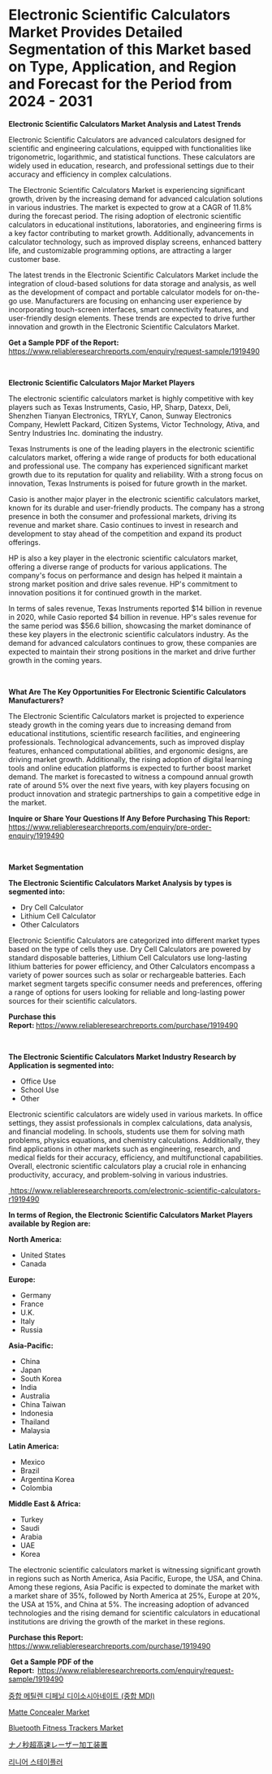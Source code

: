 <p><h1>Electronic Scientific Calculators Market Provides Detailed Segmentation of this Market based on Type, Application, and Region and Forecast for the Period from 2024 - 2031</h1></p><p><strong>Electronic Scientific Calculators Market Analysis and Latest Trends</strong></p>
<p><p>Electronic Scientific Calculators are advanced calculators designed for scientific and engineering calculations, equipped with functionalities like trigonometric, logarithmic, and statistical functions. These calculators are widely used in education, research, and professional settings due to their accuracy and efficiency in complex calculations.</p><p>The Electronic Scientific Calculators Market is experiencing significant growth, driven by the increasing demand for advanced calculation solutions in various industries. The market is expected to grow at a CAGR of 11.8% during the forecast period. The rising adoption of electronic scientific calculators in educational institutions, laboratories, and engineering firms is a key factor contributing to market growth. Additionally, advancements in calculator technology, such as improved display screens, enhanced battery life, and customizable programming options, are attracting a larger customer base.</p><p>The latest trends in the Electronic Scientific Calculators Market include the integration of cloud-based solutions for data storage and analysis, as well as the development of compact and portable calculator models for on-the-go use. Manufacturers are focusing on enhancing user experience by incorporating touch-screen interfaces, smart connectivity features, and user-friendly design elements. These trends are expected to drive further innovation and growth in the Electronic Scientific Calculators Market.</p></p>
<p><strong>Get a Sample PDF of the Report:&nbsp;</strong> <a href="https://www.reliableresearchreports.com/enquiry/request-sample/1919490">https://www.reliableresearchreports.com/enquiry/request-sample/1919490</a></p>
<p>&nbsp;</p>
<p><strong>Electronic Scientific Calculators Major Market Players</strong></p>
<p><p>The electronic scientific calculators market is highly competitive with key players such as Texas Instruments, Casio, HP, Sharp, Datexx, Deli, Shenzhen Tianyan Electronics, TRYLY, Canon, Sunway Electronics Company, Hewlett Packard, Citizen Systems, Victor Technology, Ativa, and Sentry Industries Inc. dominating the industry.</p><p>Texas Instruments is one of the leading players in the electronic scientific calculators market, offering a wide range of products for both educational and professional use. The company has experienced significant market growth due to its reputation for quality and reliability. With a strong focus on innovation, Texas Instruments is poised for future growth in the market.</p><p>Casio is another major player in the electronic scientific calculators market, known for its durable and user-friendly products. The company has a strong presence in both the consumer and professional markets, driving its revenue and market share. Casio continues to invest in research and development to stay ahead of the competition and expand its product offerings.</p><p>HP is also a key player in the electronic scientific calculators market, offering a diverse range of products for various applications. The company's focus on performance and design has helped it maintain a strong market position and drive sales revenue. HP's commitment to innovation positions it for continued growth in the market.</p><p>In terms of sales revenue, Texas Instruments reported $14 billion in revenue in 2020, while Casio reported $4 billion in revenue. HP's sales revenue for the same period was $56.6 billion, showcasing the market dominance of these key players in the electronic scientific calculators industry. As the demand for advanced calculators continues to grow, these companies are expected to maintain their strong positions in the market and drive further growth in the coming years.</p></p>
<p>&nbsp;</p>
<p><strong>What Are The Key Opportunities For Electronic Scientific Calculators Manufacturers?</strong></p>
<p><p>The Electronic Scientific Calculators market is projected to experience steady growth in the coming years due to increasing demand from educational institutions, scientific research facilities, and engineering professionals. Technological advancements, such as improved display features, enhanced computational abilities, and ergonomic designs, are driving market growth. Additionally, the rising adoption of digital learning tools and online education platforms is expected to further boost market demand. The market is forecasted to witness a compound annual growth rate of around 5% over the next five years, with key players focusing on product innovation and strategic partnerships to gain a competitive edge in the market.</p></p>
<p><strong>Inquire or Share Your Questions If Any Before Purchasing This Report:</strong> <a href="https://www.reliableresearchreports.com/enquiry/pre-order-enquiry/1919490">https://www.reliableresearchreports.com/enquiry/pre-order-enquiry/1919490</a></p>
<p>&nbsp;</p>
<p><strong>Market Segmentation</strong></p>
<p><strong>The Electronic Scientific Calculators Market Analysis by types is segmented into:</strong></p>
<p><ul><li>Dry Cell Calculator</li><li>Lithium Cell Calculator</li><li>Other Calculators</li></ul></p>
<p><p>Electronic Scientific Calculators are categorized into different market types based on the type of cells they use. Dry Cell Calculators are powered by standard disposable batteries, Lithium Cell Calculators use long-lasting lithium batteries for power efficiency, and Other Calculators encompass a variety of power sources such as solar or rechargeable batteries. Each market segment targets specific consumer needs and preferences, offering a range of options for users looking for reliable and long-lasting power sources for their scientific calculators.</p></p>
<p><strong>Purchase this Report:&nbsp;</strong><a href="https://www.reliableresearchreports.com/purchase/1919490">https://www.reliableresearchreports.com/purchase/1919490</a></p>
<p>&nbsp;</p>
<p><strong>The Electronic Scientific Calculators Market Industry Research by Application is segmented into:</strong></p>
<p><ul><li>Office Use</li><li>School Use</li><li>Other</li></ul></p>
<p><p>Electronic scientific calculators are widely used in various markets. In office settings, they assist professionals in complex calculations, data analysis, and financial modeling. In schools, students use them for solving math problems, physics equations, and chemistry calculations. Additionally, they find applications in other markets such as engineering, research, and medical fields for their accuracy, efficiency, and multifunctional capabilities. Overall, electronic scientific calculators play a crucial role in enhancing productivity, accuracy, and problem-solving in various industries.</p></p>
<p><a href="https://www.reliableresearchreports.com/electronic-scientific-calculators-r1919490">&nbsp;https://www.reliableresearchreports.com/electronic-scientific-calculators-r1919490</a></p>
<p><strong>In terms of Region, the Electronic Scientific Calculators Market Players available by Region are:</strong></p>
<p>
    <p> <strong> North America: </strong>
        <ul>
            <li>United States</li>
            <li>Canada</li>
        </ul>
        </p> 
    <p> <strong> Europe: </strong>
        <ul>
            <li>Germany</li>
            <li>France</li>
            <li>U.K.</li>
            <li>Italy</li>
            <li>Russia</li>
        </ul>
        </p> 
    <p> <strong> Asia-Pacific: </strong>
        <ul>
            <li>China</li>
            <li>Japan</li>
            <li>South Korea</li>
            <li>India</li>
            <li>Australia</li>
            <li>China Taiwan</li>
            <li>Indonesia</li>
            <li>Thailand</li>
            <li>Malaysia</li>
        </ul>
        </p> 
    <p> <strong> Latin America: </strong>
        <ul>
            <li>Mexico</li>
            <li>Brazil</li>
            <li>Argentina Korea</li>
            <li>Colombia</li>
        </ul>
        </p> 
    <p> <strong> Middle East & Africa: </strong>
        <ul>
            <li>Turkey</li>
            <li>Saudi</li>
            <li>Arabia</li>
            <li>UAE</li>
            <li>Korea</li>
        </ul>
    </p>
    </p>
<p><p>The electronic scientific calculators market is witnessing significant growth in regions such as North America, Asia Pacific, Europe, the USA, and China. Among these regions, Asia Pacific is expected to dominate the market with a market share of 35%, followed by North America at 25%, Europe at 20%, the USA at 15%, and China at 5%. The increasing adoption of advanced technologies and the rising demand for scientific calculators in educational institutions are driving the growth of the market in these regions.</p></p>
<p><strong>Purchase this Report: </strong><a href="https://www.reliableresearchreports.com/purchase/1919490">https://www.reliableresearchreports.com/purchase/1919490</a></p>
<p>&nbsp;<strong>Get a Sample PDF of the Report:&nbsp;&nbsp;</strong><a href="https://www.reliableresearchreports.com/enquiry/request-sample/1919490">https://www.reliableresearchreports.com/enquiry/request-sample/1919490</a></p>
<p><strong></strong></p>
<p><p><a href="https://medium.com/@jonatanjast1928/2024%EB%85%84%EB%B6%80%ED%84%B0-2031%EB%85%84%EA%B9%8C%EC%A7%80-polymerized-methylene-diphenyl-diisocyanate-polymerized-mdi-%EC%8B%9C%EC%9E%A5-%EC%97%AD%ED%95%99%EA%B3%BC-%EC%84%B1%EC%9E%A5-drivers%EB%A5%BC-17334c12c5a1">중합 메틸렌 디페닐 디이소시아네이트 (중합 MDI)</a></p><p><a href="https://github.com/theanastasiyah/Market-Research-Report-List-1/blob/main/matte-concealer-market.md">Matte Concealer Market</a></p><p><a href="https://github.com/khlifeservices/Market-Research-Report-List-1/blob/main/bluetooth-fitness-trackers-market.md">Bluetooth Fitness Trackers Market</a></p><p><a href="https://medium.com/@amandasantosxavier51/2024%E5%B9%B4%E3%81%8B%E3%82%892031%E5%B9%B4%E3%81%BE%E3%81%A7%E3%81%AE%E6%9C%9F%E9%96%93%E3%81%AB%E3%81%8A%E3%81%91%E3%82%8B-%E3%82%B0%E3%83%AD%E3%83%BC%E3%83%90%E3%83%AB%E3%83%8A%E3%83%8E%E7%A7%92-%E8%B6%85%E9%AB%98%E9%80%9F%E3%83%AC%E3%83%BC%E3%82%B6%E3%83%BC%E5%8A%A0%E5%B7%A5%E8%A3%85%E7%BD%AE%E5%B8%82%E5%A0%B4%E3%81%AE%E6%A9%9F%E4%BC%9A%E3%81%A8%E4%BA%88%E6%B8%AC-44e94bc40ffe">ナノ秒超高速レーザー加工装置</a></p><p><a href="https://medium.com/@juddmetz/%EB%A6%AC%EB%8B%88%EC%96%B4-%EC%8A%A4%ED%85%8C%EC%9D%B4%ED%94%8C%EB%9F%AC-%EC%8B%9C%EC%9E%A5-%EC%A0%90%EC%9C%A0%EC%9C%A8-%EB%B0%8F-%EC%83%88%EB%A1%9C%EC%9A%B4-%ED%8A%B8%EB%A0%8C%EB%93%9C-%EB%B6%84%EC%84%9D-%EC%9C%A0%ED%98%95-%EC%9D%91%EC%9A%A9-%EC%B5%9C%EC%A2%85-%EC%82%AC%EC%9A%A9%EC%B2%98%EC%97%90-%EB%94%B0%EB%A5%B8-2024%EB%85%84%EB%B6%80%ED%84%B0-2031%EB%85%84%EA%B9%8C%EC%A7%80%EC%9D%98-%EC%98%88%EC%B8%A1-5787ad7cff91">리니어 스테이플러</a></p></p>